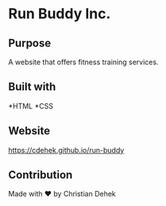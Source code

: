 # Run Buddy Inc.

## Purpose
A website that offers fitness training services.

## Built with
*HTML
*CSS

## Website
https://cdehek.github.io/run-buddy

## Contribution
Made with ❤️ by Christian Dehek
